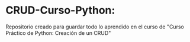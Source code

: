 # CRUD-Curso-Python:
Repositorio creado para guardar todo lo aprendido en el curso de "Curso Práctico de Python: Creación de un CRUD"
